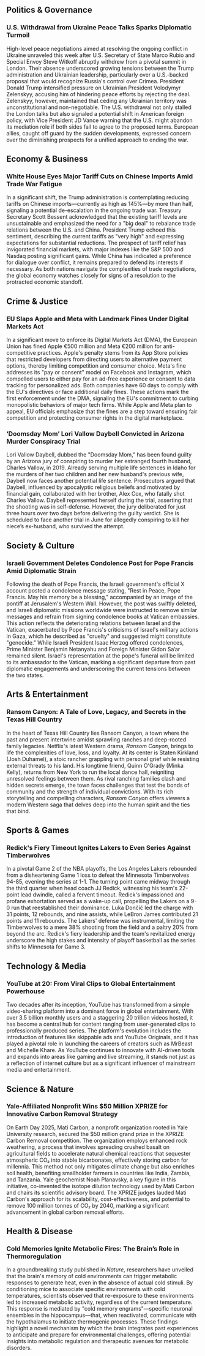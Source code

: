 ## Politics & Governance

### U.S. Withdrawal from Ukraine Peace Talks Sparks Diplomatic Turmoil

High-level peace negotiations aimed at resolving the ongoing conflict in Ukraine unraveled this week after U.S. Secretary of State Marco Rubio and Special Envoy Steve Witkoff abruptly withdrew from a pivotal summit in London. Their absence underscored growing tensions between the Trump administration and Ukrainian leadership, particularly over a U.S.-backed proposal that would recognize Russia's control over Crimea. President Donald Trump intensified pressure on Ukrainian President Volodymyr Zelenskyy, accusing him of hindering peace efforts by rejecting the deal. Zelenskyy, however, maintained that ceding any Ukrainian territory was unconstitutional and non-negotiable. The U.S. withdrawal not only stalled the London talks but also signaled a potential shift in American foreign policy, with Vice President JD Vance warning that the U.S. might abandon its mediation role if both sides fail to agree to the proposed terms. European allies, caught off guard by the sudden developments, expressed concern over the diminishing prospects for a unified approach to ending the war.

## Economy & Business

### White House Eyes Major Tariff Cuts on Chinese Imports Amid Trade War Fatigue

In a significant shift, the Trump administration is contemplating reducing tariffs on Chinese imports—currently as high as 145%—by more than half, signaling a potential de-escalation in the ongoing trade war. Treasury Secretary Scott Bessent acknowledged that the existing tariff levels are unsustainable and emphasized the need for a "big deal" to rebalance trade relations between the U.S. and China. President Trump echoed this sentiment, describing the current tariffs as "very high" and expressing expectations for substantial reductions. The prospect of tariff relief has invigorated financial markets, with major indexes like the S&P 500 and Nasdaq posting significant gains. While China has indicated a preference for dialogue over conflict, it remains prepared to defend its interests if necessary. As both nations navigate the complexities of trade negotiations, the global economy watches closely for signs of a resolution to the protracted economic standoff.

## Crime & Justice

### EU Slaps Apple and Meta with Landmark Fines Under Digital Markets Act

In a significant move to enforce its Digital Markets Act (DMA), the European Union has fined Apple €500 million and Meta €200 million for anti-competitive practices. Apple's penalty stems from its App Store policies that restricted developers from directing users to alternative payment options, thereby limiting competition and consumer choice. Meta's fine addresses its "pay or consent" model on Facebook and Instagram, which compelled users to either pay for an ad-free experience or consent to data tracking for personalized ads. Both companies have 60 days to comply with the EU's directives or face additional daily fines. These actions mark the first enforcement under the DMA, signaling the EU's commitment to curbing monopolistic behaviors of major tech firms. While Apple and Meta plan to appeal, EU officials emphasize that the fines are a step toward ensuring fair competition and protecting consumer rights in the digital marketplace.

### ‘Doomsday Mom’ Lori Vallow Daybell Convicted in Arizona Murder Conspiracy Trial

Lori Vallow Daybell, dubbed the "Doomsday Mom," has been found guilty by an Arizona jury of conspiring to murder her estranged fourth husband, Charles Vallow, in 2019. Already serving multiple life sentences in Idaho for the murders of her two children and her new husband's previous wife, Daybell now faces another potential life sentence. Prosecutors argued that Daybell, influenced by apocalyptic religious beliefs and motivated by financial gain, collaborated with her brother, Alex Cox, who fatally shot Charles Vallow. Daybell represented herself during the trial, asserting that the shooting was in self-defense. However, the jury deliberated for just three hours over two days before delivering the guilty verdict. She is scheduled to face another trial in June for allegedly conspiring to kill her niece’s ex-husband, who survived the attempt.

## Society & Culture

### Israeli Government Deletes Condolence Post for Pope Francis Amid Diplomatic Strain

Following the death of Pope Francis, the Israeli government's official X account posted a condolence message stating, "Rest in Peace, Pope Francis. May his memory be a blessing," accompanied by an image of the pontiff at Jerusalem's Western Wall. However, the post was swiftly deleted, and Israeli diplomatic missions worldwide were instructed to remove similar messages and refrain from signing condolence books at Vatican embassies. This action reflects the deteriorating relations between Israel and the Vatican, exacerbated by Pope Francis's criticisms of Israel's military actions in Gaza, which he described as "cruelty" and suggested might constitute "genocide." While Israeli President Isaac Herzog offered condolences, Prime Minister Benjamin Netanyahu and Foreign Minister Gidon Sa’ar remained silent. Israel's representation at the pope's funeral will be limited to its ambassador to the Vatican, marking a significant departure from past diplomatic engagements and underscoring the current tensions between the two states.

## Arts & Entertainment

### Ransom Canyon: A Tale of Love, Legacy, and Secrets in the Texas Hill Country

In the heart of Texas Hill Country lies Ransom Canyon, a town where the past and present intertwine amidst sprawling ranches and deep-rooted family legacies. Netflix's latest Western drama, *Ransom Canyon*, brings to life the complexities of love, loss, and loyalty. At its center is Staten Kirkland (Josh Duhamel), a stoic rancher grappling with personal grief while resisting external threats to his land. His longtime friend, Quinn O'Grady (Minka Kelly), returns from New York to run the local dance hall, reigniting unresolved feelings between them. As rival ranching families clash and hidden secrets emerge, the town faces challenges that test the bonds of community and the strength of individual convictions. With its rich storytelling and compelling characters, *Ransom Canyon* offers viewers a modern Western saga that delves deep into the human spirit and the ties that bind.

## Sports & Games

### Redick's Fiery Timeout Ignites Lakers to Even Series Against Timberwolves

In a pivotal Game 2 of the NBA playoffs, the Los Angeles Lakers rebounded from a disheartening Game 1 loss to defeat the Minnesota Timberwolves 94-85, evening the series at 1-1. The turning point came midway through the third quarter when head coach JJ Redick, witnessing his team's 22-point lead dwindle, called a fervent timeout. Redick's impassioned and profane exhortation served as a wake-up call, propelling the Lakers on a 9-0 run that reestablished their dominance. Luka Dončić led the charge with 31 points, 12 rebounds, and nine assists, while LeBron James contributed 21 points and 11 rebounds. The Lakers' defense was instrumental, limiting the Timberwolves to a mere 38% shooting from the field and a paltry 20% from beyond the arc. Redick's fiery leadership and the team's revitalized energy underscore the high stakes and intensity of playoff basketball as the series shifts to Minnesota for Game 3.

## Technology & Media

### YouTube at 20: From Viral Clips to Global Entertainment Powerhouse

Two decades after its inception, YouTube has transformed from a simple video-sharing platform into a dominant force in global entertainment. With over 3.5 billion monthly users and a staggering 20 trillion videos hosted, it has become a central hub for content ranging from user-generated clips to professionally produced series. The platform's evolution includes the introduction of features like skippable ads and YouTube Originals, and it has played a pivotal role in launching the careers of creators such as MrBeast and Michelle Khare. As YouTube continues to innovate with AI-driven tools and expands into areas like gaming and live streaming, it stands not just as a reflection of internet culture but as a significant influencer of mainstream media and entertainment.

## Science & Nature

### Yale-Affiliated Nonprofit Wins $50 Million XPRIZE for Innovative Carbon Removal Strategy

On Earth Day 2025, Mati Carbon, a nonprofit organization rooted in Yale University research, secured the $50 million grand prize in the XPRIZE Carbon Removal competition. The organization employs enhanced rock weathering, a process that involves spreading crushed basalt on agricultural fields to accelerate natural chemical reactions that sequester atmospheric CO₂ into stable bicarbonates, effectively storing carbon for millennia. This method not only mitigates climate change but also enriches soil health, benefiting smallholder farmers in countries like India, Zambia, and Tanzania. Yale geochemist Noah Planavsky, a key figure in this initiative, co-invented the isotope dilution technology used by Mati Carbon and chairs its scientific advisory board. The XPRIZE judges lauded Mati Carbon's approach for its scalability, cost-effectiveness, and potential to remove 100 million tonnes of CO₂ by 2040, marking a significant advancement in global carbon removal efforts.

## Health & Disease

### Cold Memories Ignite Metabolic Fires: The Brain’s Role in Thermoregulation

In a groundbreaking study published in *Nature*, researchers have unveiled that the brain's memory of cold environments can trigger metabolic responses to generate heat, even in the absence of actual cold stimuli. By conditioning mice to associate specific environments with cold temperatures, scientists observed that re-exposure to these environments led to increased metabolic activity, regardless of the current temperature. This response is mediated by "cold memory engrams"—specific neuronal ensembles in the hippocampus—that, when reactivated, communicate with the hypothalamus to initiate thermogenic processes. These findings highlight a novel mechanism by which the brain integrates past experiences to anticipate and prepare for environmental challenges, offering potential insights into metabolic regulation and therapeutic avenues for metabolic disorders.
